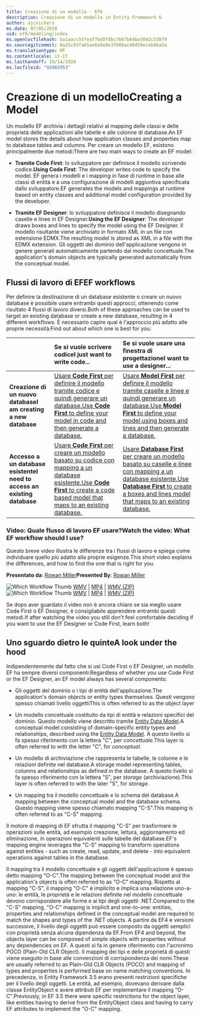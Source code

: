 ```yaml
---
title: Creazione di un modello - EF6
description: Creazione di un modello in Entity Framework 6
author: ajcvickers
ms.date: 07/05/2018
uid: ef6/modeling/index
ms.openlocfilehash: ba1aacc55feaf7bd8fdbc7667b64ba3842c538f9
ms.sourcegitcommit: 0a25c03fa65ae6e0e0e3f66bac48d59eceb96a5a
ms.translationtype: MT
ms.contentlocale: it-IT
ms.lasthandoff: 10/14/2020
ms.locfileid: "92065953"
---
```

# <a name="creating-a-model"></a><span data-ttu-id="88ae5-103">Creazione di un modello</span><span class="sxs-lookup"><span data-stu-id="88ae5-103">Creating a Model</span></span>

<span data-ttu-id="88ae5-104">Un modello EF archivia i dettagli relativi al mapping delle classi e delle proprietà delle applicazioni alle tabelle e alle colonne di database.</span><span class="sxs-lookup"><span data-stu-id="88ae5-104">An EF model stores the details about how application classes and properties map to database tables and columns.</span></span> <span data-ttu-id="88ae5-105">Per creare un modello EF, esistono principalmente due metodi:</span><span class="sxs-lookup"><span data-stu-id="88ae5-105">There are two main ways to create an EF model:</span></span>

- <span data-ttu-id="88ae5-106">**Tramite Code First**: lo sviluppatore per definisce il modello scrivendo codice.</span><span class="sxs-lookup"><span data-stu-id="88ae5-106">**Using Code First**: The developer writes code to specify the model.</span></span> <span data-ttu-id="88ae5-107">EF genera i modelli e i mapping in fase di runtime in base alle classi di entità e a una configurazione di modelli aggiuntiva specificata dallo sviluppatore.</span><span class="sxs-lookup"><span data-stu-id="88ae5-107">EF generates the models and mappings at runtime based on entity classes and additional model configuration provided by the developer.</span></span>

- <span data-ttu-id="88ae5-108">**Tramite EF Designer**: lo sviluppatore definisce il modello disegnando caselle e linee in EF Designer.</span><span class="sxs-lookup"><span data-stu-id="88ae5-108">**Using the EF Designer**: The developer draws boxes and lines to specify the model using the EF Designer.</span></span> <span data-ttu-id="88ae5-109">Il modello risultante viene archiviato in formato XML in un file con estensione EDMX.</span><span class="sxs-lookup"><span data-stu-id="88ae5-109">The resulting model is stored as XML in a file with the EDMX extension.</span></span> <span data-ttu-id="88ae5-110">Gli oggetti del dominio dell'applicazione vengono in genere generati automaticamente partendo dal modello concettuale.</span><span class="sxs-lookup"><span data-stu-id="88ae5-110">The application's domain objects are typically generated automatically from the conceptual model.</span></span>

## <a name="ef-workflows"></a><span data-ttu-id="88ae5-111">Flussi di lavoro di EF</span><span class="sxs-lookup"><span data-stu-id="88ae5-111">EF workflows</span></span>

<span data-ttu-id="88ae5-112">Per definire la destinazione di un database esistente o creare un nuovo database è possibile usare entrambi questi approcci, ottenendo come risultato 4 flussi di lavoro diversi.</span><span class="sxs-lookup"><span data-stu-id="88ae5-112">Both of these approaches can be used to target an existing database or create a new database, resulting in 4 different workflows.</span></span>
<span data-ttu-id="88ae5-113">È necessario capire qual è l'approccio più adatto alle proprie necessità:</span><span class="sxs-lookup"><span data-stu-id="88ae5-113">Find out about which one is best for you:</span></span>  

|                                           | <span data-ttu-id="88ae5-114">Se si vuole scrivere codice</span><span class="sxs-lookup"><span data-stu-id="88ae5-114">I just want to write code...</span></span>                                                                                                                   | <span data-ttu-id="88ae5-115">Se si vuole usare una finestra di progettazione</span><span class="sxs-lookup"><span data-stu-id="88ae5-115">I want to use a designer...</span></span>                                                                                                                        |
|:------------------------------------------|:-----------------------------------------------------------------------------------------------------------------------------------------------|:---------------------------------------------------------------------------------------------------------------------------------------------------|
| <span data-ttu-id="88ae5-116">**Creazione di un nuovo database**</span><span class="sxs-lookup"><span data-stu-id="88ae5-116">**I am creating a new database**</span></span>          | [<span data-ttu-id="88ae5-117">Usare **Code First** per definire il modello tramite codice e quindi generare un database.</span><span class="sxs-lookup"><span data-stu-id="88ae5-117">Use **Code First** to define your model in code and then generate a database.</span></span>](xref:ef6/modeling/code-first/workflows/new-database)           | [<span data-ttu-id="88ae5-118">Usare **Model First** per definire il modello tramite caselle e linee e quindi generare un database.</span><span class="sxs-lookup"><span data-stu-id="88ae5-118">Use **Model First** to define your model using boxes and lines and then generate a database.</span></span>](xref:ef6/modeling/designer/workflows/model-first)   |
| <span data-ttu-id="88ae5-119">**Accesso a un database esistente**</span><span class="sxs-lookup"><span data-stu-id="88ae5-119">**I need to access an existing database**</span></span> | [<span data-ttu-id="88ae5-120">Usare **Code First** per creare un modello basato su codice con mapping a un database esistente.</span><span class="sxs-lookup"><span data-stu-id="88ae5-120">Use **Code First** to create a code based model that maps to an existing database.</span></span>](xref:ef6/modeling/code-first/workflows/existing-database) | [<span data-ttu-id="88ae5-121">Usare **Database First** per creare un modello basato su caselle e linee con mapping a un database esistente.</span><span class="sxs-lookup"><span data-stu-id="88ae5-121">Use **Database First** to create a boxes and lines model that maps to an existing database.</span></span>](xref:ef6/modeling/designer/workflows/database-first) |

### <a name="watch-the-video-what-ef-workflow-should-i-use"></a><span data-ttu-id="88ae5-122">Video: Quale flusso di lavoro EF usare?</span><span class="sxs-lookup"><span data-stu-id="88ae5-122">Watch the video: What EF workflow should I use?</span></span>

<span data-ttu-id="88ae5-123">Questo breve video illustra le differenze tra i flussi di lavoro e spiega come individuare quello più adatto alla proprie esigenze.</span><span class="sxs-lookup"><span data-stu-id="88ae5-123">This short video explains the differences, and how to find the one that is right for you.</span></span>

<span data-ttu-id="88ae5-124">**Presentato da**: [Rowan Miller](https://romiller.com/)</span><span class="sxs-lookup"><span data-stu-id="88ae5-124">**Presented By**: [Rowan Miller](https://romiller.com/)</span></span>

<span data-ttu-id="88ae5-125">![Which Workflow Thumb](../media/whichworkflow-thumb.png) [WMV](https://download.microsoft.com/download/8/F/8/8F81F4CD-3678-4229-8D79-0C63FFA3C595/HDI_ITPro_Technet_winvideo_ChoseYourWorkflow.wmv) | [MP4](https://download.microsoft.com/download/8/F/8/8F81F4CD-3678-4229-8D79-0C63FFA3C595/HDI_ITPro_Technet_mp4video_ChoseYourWorkflow.m4v) | [WMV (ZIP)](https://download.microsoft.com/download/8/F/8/8F81F4CD-3678-4229-8D79-0C63FFA3C595/HDI_ITPro_Technet_winvideo_ChoseYourWorkflow.zip)</span><span class="sxs-lookup"><span data-stu-id="88ae5-125">![Which Workflow Thumb](../media/whichworkflow-thumb.png) [WMV](https://download.microsoft.com/download/8/F/8/8F81F4CD-3678-4229-8D79-0C63FFA3C595/HDI_ITPro_Technet_winvideo_ChoseYourWorkflow.wmv) | [MP4](https://download.microsoft.com/download/8/F/8/8F81F4CD-3678-4229-8D79-0C63FFA3C595/HDI_ITPro_Technet_mp4video_ChoseYourWorkflow.m4v) | [WMV (ZIP)](https://download.microsoft.com/download/8/F/8/8F81F4CD-3678-4229-8D79-0C63FFA3C595/HDI_ITPro_Technet_winvideo_ChoseYourWorkflow.zip)</span></span>

<span data-ttu-id="88ae5-126">Se dopo aver guardato il video non è ancora chiaro se sia meglio usare Code First o EF Designer, è consigliabile apprendere entrambi questi metodi.</span><span class="sxs-lookup"><span data-stu-id="88ae5-126">If after watching the video you still don't feel comfortable deciding if you want to use the EF Designer or Code First, learn both!</span></span>

## <a name="a-look-under-the-hood"></a><span data-ttu-id="88ae5-127">Uno sguardo dietro le quinte</span><span class="sxs-lookup"><span data-stu-id="88ae5-127">A look under the hood</span></span>

<span data-ttu-id="88ae5-128">Indipendentemente dal fatto che si usi Code First o EF Designer, un modello EF ha sempre diversi componenti:</span><span class="sxs-lookup"><span data-stu-id="88ae5-128">Regardless of whether you use Code First or the EF Designer, an EF model always has several components:</span></span>

- <span data-ttu-id="88ae5-129">Gli oggetti del dominio o i tipi di entità dell'applicazione.</span><span class="sxs-lookup"><span data-stu-id="88ae5-129">The application's domain objects or entity types themselves.</span></span> <span data-ttu-id="88ae5-130">Questi vengono spesso chiamati livello oggetti</span><span class="sxs-lookup"><span data-stu-id="88ae5-130">This is often referred to as the object layer</span></span>

- <span data-ttu-id="88ae5-131">Un modello concettuale costituito da tipi di entità e relazioni specifici del dominio. Questo modello viene descritto tramite [Entity Data Model](xref:ef6/resources/glossary#entity-data-model).</span><span class="sxs-lookup"><span data-stu-id="88ae5-131">A conceptual model consisting of domain-specific entity types and relationships, described using the [Entity Data Model](xref:ef6/resources/glossary#entity-data-model).</span></span> <span data-ttu-id="88ae5-132">A questo livello si fa spesso riferimento con la lettera "C", per _concettuale_.</span><span class="sxs-lookup"><span data-stu-id="88ae5-132">This layer is often referred to with the letter "C", for _conceptual_.</span></span>

- <span data-ttu-id="88ae5-133">Un modello di archiviazione che rappresenta le tabelle, le colonne e le relazioni definite nel database.</span><span class="sxs-lookup"><span data-stu-id="88ae5-133">A storage model representing tables, columns and relationships as defined in the database.</span></span> <span data-ttu-id="88ae5-134">A questo livello si fa spesso riferimento con la lettera "S", per _storage_ (archiviazione).</span><span class="sxs-lookup"><span data-stu-id="88ae5-134">This layer is often referred to with the later "S", for _storage_.</span></span>  

- <span data-ttu-id="88ae5-135">Un mapping tra il modello concettuale e lo schema del database.</span><span class="sxs-lookup"><span data-stu-id="88ae5-135">A mapping between the conceptual model and the database schema.</span></span> <span data-ttu-id="88ae5-136">Questo mapping viene spesso chiamato mapping "C-S".</span><span class="sxs-lookup"><span data-stu-id="88ae5-136">This mapping is often referred to as "C-S" mapping.</span></span>

<span data-ttu-id="88ae5-137">Il motore di mapping di EF sfrutta il mapping "C-S" per trasformare le operazioni sulle entità, ad esempio creazione, lettura, aggiornamento ed eliminazione, in operazioni equivalenti sulle tabelle del database.</span><span class="sxs-lookup"><span data-stu-id="88ae5-137">EF's mapping engine leverages the "C-S" mapping to transform operations against entities - such as create, read, update, and delete - into equivalent operations against tables in the database.</span></span>

<span data-ttu-id="88ae5-138">Il mapping tra il modello concettuale e gli oggetti dell'applicazione è spesso detto mapping "O-C".</span><span class="sxs-lookup"><span data-stu-id="88ae5-138">The mapping between the conceptual model and the application's objects is often referred to as "O-C" mapping.</span></span> <span data-ttu-id="88ae5-139">Rispetto al mapping "C-S", il mapping "O-C" è implicito e implica una relazione uno-a-uno: le entità, le proprietà e le relazioni definite nel modello concettuale devono corrispondere alle forme e ai tipi degli oggetti .NET.</span><span class="sxs-lookup"><span data-stu-id="88ae5-139">Compared to the "C-S" mapping, "O-C" mapping is implicit and one-to-one: entities, properties and relationships defined in the conceptual model are required to match the shapes and types of the .NET objects.</span></span> <span data-ttu-id="88ae5-140">A partire da EF4 e versioni successive, il livello degli oggetti può essere composto da oggetti semplici con proprietà senza alcuna dipendenza da EF.</span><span class="sxs-lookup"><span data-stu-id="88ae5-140">From EF4 and beyond, the objects layer can be composed of simple objects with properties without any dependencies on EF.</span></span> <span data-ttu-id="88ae5-141">A questi si fa in genere riferimento con l'acronimo POCO (Plain-Old CLR Object). Il mapping dei tipi e delle proprietà di questi viene eseguito in base alle convenzioni di corrispondenza dei nomi.</span><span class="sxs-lookup"><span data-stu-id="88ae5-141">These are usually referred to as Plain-Old CLR Objects (POCO) and mapping of types and properties is performed base on name matching conventions.</span></span> <span data-ttu-id="88ae5-142">In precedenza, in Entity Framework 3.5 erano presenti restrizioni specifiche per il livello degli oggetti. Le entità, ad esempio, dovevano derivare dalla classe EntityObject e avere attributi EF per implementare il mapping "O-C".</span><span class="sxs-lookup"><span data-stu-id="88ae5-142">Previously, in EF 3.5 there were specific restrictions for the object layer, like entities having to derive from the EntityObject class and having to carry EF attributes to implement the "O-C" mapping.</span></span>
